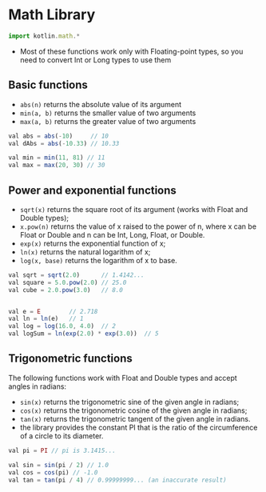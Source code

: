 # Math Library
```js
import kotlin.math.*
```
- Most of these functions work only with Floating-point types, so you need to convert Int or Long types to use them

## Basic functions
+ `abs(n)` returns the absolute value of its argument
+ `min(a, b)` returns the smaller value of two arguments
+ `max(a, b)` returns the greater value of two arguments
```js
val abs = abs(-10)     // 10
val dAbs = abs(-10.33) // 10.33

val min = min(11, 81) // 11
val max = max(20, 30) // 30
```

## Power and exponential functions
+ `sqrt(x)` returns the square root of its argument (works with Float and Double types);
+ `x.pow(n)` returns the value of x raised to the power of n, where x can be Float or Double and n can be Int, Long, Float, or Double.
+ `exp(x)` returns the exponential function of x;
+ `ln(x)` returns the natural logarithm of x;
+ `log(x, base)` returns the logarithm of x to base.
```js
val sqrt = sqrt(2.0)      // 1.4142...
val square = 5.0.pow(2.0) // 25.0
val cube = 2.0.pow(3.0)   // 8.0


val e = E        // 2.718
val ln = ln(e)   // 1
val log = log(16.0, 4.0)  // 2
val logSum = ln(exp(2.0) * exp(3.0))  // 5
```

## Trigonometric functions
The following functions work with Float and Double types and accept angles in radians:
+ `sin(x)` returns the trigonometric sine of the given angle in radians;
+ `cos(x)` returns the trigonometric cosine of the given angle in radians;
+ `tan(x)` returns the trigonometric tangent of the given angle in radians.
+ the library provides the constant PI that is the ratio of the circumference of a circle to its diameter.
```js
val pi = PI // pi is 3.1415...

val sin = sin(pi / 2) // 1.0
val cos = cos(pi) // -1.0
val tan = tan(pi / 4) // 0.99999999... (an inaccurate result)
```










